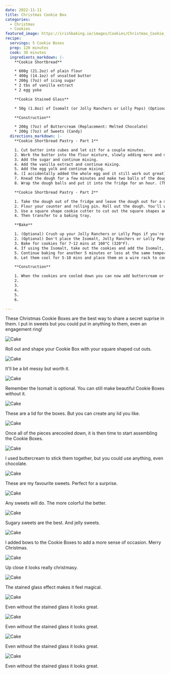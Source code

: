 ```yaml
---
date: 2022-11-11
title: Christmas Cookie Box
categories:
  - Christmas
  - Cookies
featured_image: https://irishbaking.ie/images/Cookies/Christmas_Cookie_Box/Image_10.jpg
recipe:
  servings: 5 Cookie Boxes
  prep: 120 minutes
  cook: 30 minutes
  ingredients_markdown: |-
    **Cookie Shortbread**

    * 600g (21.2oz) of plain flour
    * 400g (14.1oz) of unsalted butter
    * 200g (7oz) of icing sugar
    * 2 tbs of vanilla extract
    * 2 egg yoke

    **Cookie Stained Glass**

    * 50g (1.8oz) of Isomalt (or Jolly Ranchers or Lolly Pops) (Optional)

    **Construction**

    * 200g (7oz) of Buttercream (Replacement: Melted Chocolate)
    * 200g (7oz) of Sweets (Candy)
  directions_markdown: |-
    **Cookie Shortbread Pastry - Part 1**

    1. Cut butter into cubes and let sit for a couple minutes.
    2. Work the butter into the flour mixture, slowly adding more and more softened butter cubes. Best thing to do is with clean hands to squish the flour and butter together with your thumbs and fingers. Keep going till it all looks incorporated.
    3. Add the sugar and continue mixing.
    4. Add the vanilla extract and continue mixing.
    5. Add the egg yolk and continue mixing.
    6. (I accidentally added the whole egg and it still work out great) (Add more icing sugar if the mix is too wet)
    7. Knead the dough for a few minutes and make two balls of the dough.
    8. Wrap the dough balls and put it into the fridge for an hour. (This will last for longer but after maybe two days it'll be more difficult to roll out)

    **Cookie Shortbread Pastry - Part 2**

    1. Take the dough out of the fridge and leave the dough out for a minimum of 15 mins.
    2. Flour your counter and rolling pin. Roll out the dough. You'll want it to be about 2mm thick.
    3. Use a square shape cookie cutter to cut out the square shapes and have shapes holes in the middle.
    4. Then transfer to a baking tray.

    **Bake**

    1. (Optional) Crush up your Jolly Ranchers or Lolly Pops if you're not going to be using Isomalt.
    2. (Optional) Don't place the Isomalt, Jolly Ranchers or Lolly Pops in the cookie holes just yet.
    3. Bake for cookies for 7-12 mins at 160°C (320°F).
    4. If using the Isomalt, take out the cookies and add the Isomalt, Jolly Ranchers or Lolly Pops in the center of the cookies. (Remember we need empty center ones to make the box)
    5. Continue baking for another 5 minutes or less at the same temperature. (Keep an eye on them to get make sure they're all the same color)
    6. Let them cool for 5-10 mins and place them on a wire rack to cool more. The Isomalt will be difficult to remove from the baking tray straight away.

    **Construction**

    1. When the cookies are cooled down you can now add buttercream or melted chocolate to make the box.
    2. 
    3. 
    4. 
    5. 
    6. 

---
```

These Christmas Cookie Boxes are the best way to share a secret suprise in them. I put in sweets but you could put in anything to them, even an engagement ring!

![Cake](https://irishbaking.ie/images/Cookies/Christmas_Cookie_Box/Image_1.jpg)

Roll out and shape your Cookie Box with your square shaped cut outs.

![Cake](https://irishbaking.ie/images/Cookies/Christmas_Cookie_Box/Image_2.jpg)

It'll be a bit messy but worth it.

![Cake](https://irishbaking.ie/images/Cookies/Christmas_Cookie_Box/Image_3.jpg)

Remember the Isomalt is optional. You can still make beautiful Cookie Boxes without it. 

![Cake](https://irishbaking.ie/images/Cookies/Christmas_Cookie_Box/Image_4.jpg)

These are a lid for the boxes. But you can create any lid you like.

![Cake](https://irishbaking.ie/images/Cookies/Christmas_Cookie_Box/Image_5.jpg)

Once all of the pieces arecooled down, it is then time to start assembling the Cookie Boxes.

![Cake](https://irishbaking.ie/images/Cookies/Christmas_Cookie_Box/Image_6.jpg)

I used buttercream to stick them together, but you could use anything, even chocolate.

![Cake](https://irishbaking.ie/images/Cookies/Christmas_Cookie_Box/Image_7.jpg)

These are my favourite sweets. Perfect for a surprise.

![Cake](https://irishbaking.ie/images/Cookies/Christmas_Cookie_Box/Image_8.jpg)

Any sweets will do. The more colorful the better.

![Cake](https://irishbaking.ie/images/Cookies/Christmas_Cookie_Box/Image_9.jpg)

Sugary sweets are the best. And jelly sweets.

![Cake](https://irishbaking.ie/images/Cookies/Christmas_Cookie_Box/Image_10.jpg)

I added bows to the Cookie Boxes to add a more sense of occasion. Merry Christmas.

![Cake](https://irishbaking.ie/images/Cookies/Christmas_Cookie_Box/Image_11.jpg)

Up close it looks really christmasy.

![Cake](https://irishbaking.ie/images/Cookies/Christmas_Cookie_Box/Image_12.jpg)

The stained glass effect makes it feel magical.

![Cake](https://irishbaking.ie/images/Cookies/Christmas_Cookie_Box/Image_13.jpg)

Even without the stained glass it looks great.

![Cake](https://irishbaking.ie/images/Cookies/Christmas_Cookie_Box/Image_14.jpg)

Even without the stained glass it looks great.

![Cake](https://irishbaking.ie/images/Cookies/Christmas_Cookie_Box/Image_15.jpg)

Even without the stained glass it looks great.

![Cake](https://irishbaking.ie/images/Cookies/Christmas_Cookie_Box/Image_16.jpg)

Even without the stained glass it looks great.

